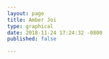 ```yaml
---
layout: page
title: Amber Joi
type: graphical
date: 2018-11-24 17:24:32 -0800
published: false

---
```

